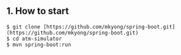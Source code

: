 
## 1. How to start
```
$ git clone [https://github.com/mkyong/spring-boot.git](https://github.com/mkyong/spring-boot.git)
$ cd atm-simulator
$ mvn spring-boot:run

```
